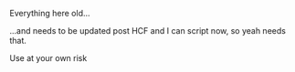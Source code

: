 Everything here old... 

...and needs to be updated post HCF and I can script now, so yeah needs that.

Use at your own risk
